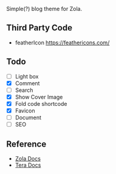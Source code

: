 Simple(?) blog theme for Zola.

## Third Party Code

- featherIcon https://feathericons.com/

## Todo

- [ ] Light box
- [x] Comment
- [ ] Search
- [x] Show Cover Image
- [x] Fold code shortcode
- [x] Favicon
- [ ] Document
- [ ] SEO

## Reference

- [Zola Docs](https://www.getzola.org/documentation/templates/overview/)
- [Tera Docs](https://tera.netlify.app/docs/)

